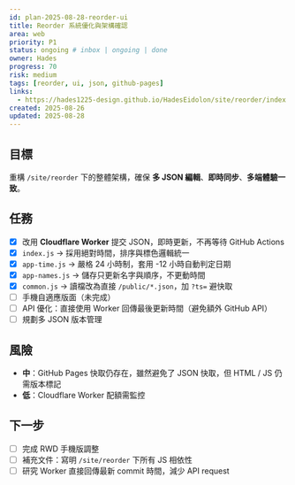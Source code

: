 ```yaml
---
id: plan-2025-08-28-reorder-ui
title: Reorder 系統優化與架構確認
area: web
priority: P1
status: ongoing # inbox | ongoing | done
owner: Hades
progress: 70
risk: medium
tags: [reorder, ui, json, github-pages]
links:
  - https://hades1225-design.github.io/HadesEidolon/site/reorder/index.html
created: 2025-08-26
updated: 2025-08-28
---
```


## 目標
重構 `/site/reorder` 下的整體架構，確保 **多 JSON 編輯**、**即時同步**、**多端體驗一致**。

## 任務
- [x] 改用 **Cloudflare Worker** 提交 JSON，即時更新，不再等待 GitHub Actions
- [x] `index.js` → 採用絕對時間，排序與標色邏輯統一
- [x] `app-time.js` → 嚴格 24 小時制，套用 -12 小時自動判定日期
- [x] `app-names.js` → 儲存只更新名字與順序，不更動時間
- [x] `common.js` → 讀檔改為直接 `/public/*.json`，加 `?ts=` 避快取
- [ ] 手機自適應版面（未完成）
- [ ] API 優化：直接使用 Worker 回傳最後更新時間（避免額外 GitHub API）
- [ ] 規劃多 JSON 版本管理

## 風險
- **中**：GitHub Pages 快取仍存在，雖然避免了 JSON 快取，但 HTML / JS 仍需版本標記
- **低**：Cloudflare Worker 配額需監控

## 下一步
- [ ] 完成 RWD 手機版調整
- [ ] 補充文件：寫明 `/site/reorder` 下所有 JS 相依性
- [ ] 研究 Worker 直接回傳最新 commit 時間，減少 API request